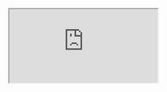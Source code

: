 <div id="tab_1">
    <iframe src="https://github.com/aiwanx/X/issues"
           
            frameborder="0"
            scrolling="0"
    ></iframe>
</div>
